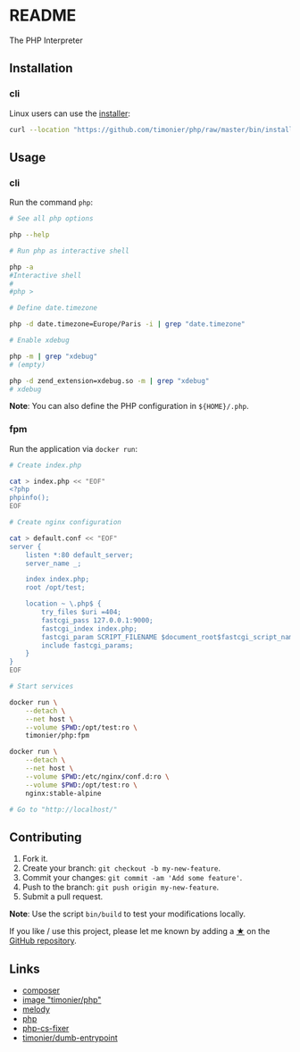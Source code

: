 # README

The PHP Interpreter

## Installation

### cli

Linux users can use the [installer](https://github.com/timonier/php/blob/master/bin/installer):

```sh
curl --location "https://github.com/timonier/php/raw/master/bin/installer" | sudo sh -s -- install
```

## Usage

### cli

Run the command `php`:

```sh
# See all php options

php --help

# Run php as interactive shell

php -a
#Interactive shell
#
#php >

# Define date.timezone

php -d date.timezone=Europe/Paris -i | grep "date.timezone"

# Enable xdebug

php -m | grep "xdebug"
# (empty)

php -d zend_extension=xdebug.so -m | grep "xdebug"
# xdebug
```

__Note__: You can also define the PHP configuration in `${HOME}/.php`.

### fpm

Run the application via `docker run`:

```sh
# Create index.php

cat > index.php << "EOF"
<?php
phpinfo();
EOF

# Create nginx configuration

cat > default.conf << "EOF"
server {
    listen *:80 default_server;
    server_name _;

    index index.php;
    root /opt/test;

    location ~ \.php$ {
        try_files $uri =404;
        fastcgi_pass 127.0.0.1:9000;
        fastcgi_index index.php;
        fastcgi_param SCRIPT_FILENAME $document_root$fastcgi_script_name;
        include fastcgi_params;
    }
}
EOF

# Start services

docker run \
    --detach \
    --net host \
    --volume $PWD:/opt/test:ro \
    timonier/php:fpm

docker run \
    --detach \
    --net host \
    --volume $PWD:/etc/nginx/conf.d:ro \
    --volume $PWD:/opt/test:ro \
    nginx:stable-alpine

# Go to "http://localhost/"
```

## Contributing

1. Fork it.
2. Create your branch: `git checkout -b my-new-feature`.
3. Commit your changes: `git commit -am 'Add some feature'`.
4. Push to the branch: `git push origin my-new-feature`.
5. Submit a pull request.

__Note__: Use the script `bin/build` to test your modifications locally.

If you like / use this project, please let me known by adding a [★](https://help.github.com/articles/about-stars/) on the [GitHub repository](https://github.com/timonier/php).

## Links

* [composer](https://getcomposer.org)
* [image "timonier/php"](https://hub.docker.com/r/timonier/php/)
* [melody](http://melody.sensiolabs.org)
* [php](http://www.php.net/)
* [php-cs-fixer](https://github.com/FriendsOfPHP/PHP-CS-Fixer)
* [timonier/dumb-entrypoint](https://github.com/timonier/dumb-entrypoint)
